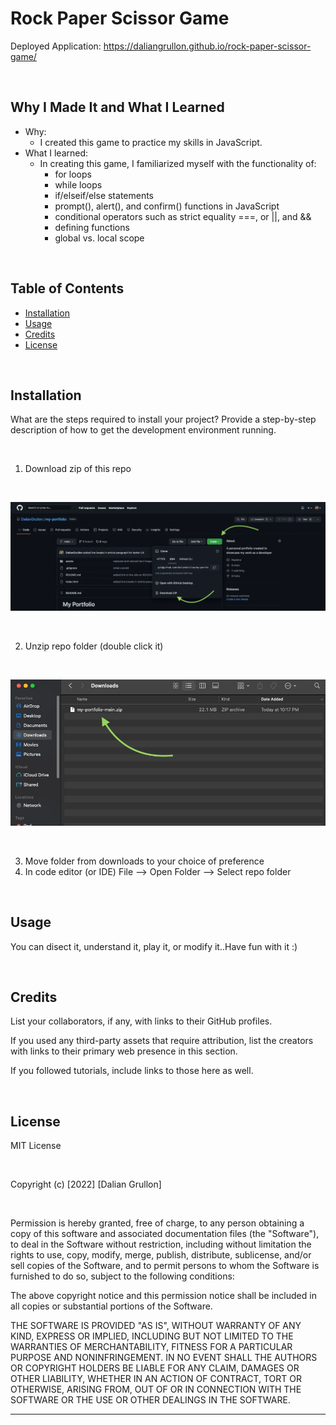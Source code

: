 # Rock Paper Scissor Game

Deployed Application: https://daliangrullon.github.io/rock-paper-scissor-game/

<br>

## Why I Made It and What I Learned

- Why:
    - I created this game to practice my skills in JavaScript.
- What I learned:
    - In creating this game, I familiarized myself with the functionality of:
        - for loops
        - while loops
        - if/elseif/else statements
        - prompt(), alert(), and confirm() functions in JavaScript
        - conditional operators such as strict equality ===, or ||, and &&
        - defining functions
        - global vs. local scope

<br>

## Table of Contents

- [Installation](#installation)
- [Usage](#usage)
- [Credits](#credits)
- [License](#license)

<br>

## Installation

What are the steps required to install your project? Provide a step-by-step description of how to get the development environment running.

<br>

1. Download zip of this repo

<br>

![](./assets/images/installation-1.png)

<br>

2. Unzip repo folder (double click it)

<br>

![](./assets/images/installation-2.png)

<br>

3. Move folder from downloads to your choice of preference
4. In code editor (or IDE) File --> Open Folder --> Select repo folder

<br>

## Usage

You can disect it, understand it, play it, or modify it..Have fun with it :)

<br>

## Credits

List your collaborators, if any, with links to their GitHub profiles.

If you used any third-party assets that require attribution, list the creators with links to their primary web presence in this section.

If you followed tutorials, include links to those here as well.

<br>

## License

MIT License

<br>

Copyright (c) [2022] [Dalian Grullon]

<br>

Permission is hereby granted, free of charge, to any person obtaining a copy of this software and associated documentation files (the "Software"), to deal in the Software without restriction, including without limitation the rights to use, copy, modify, merge, publish, distribute, sublicense, and/or sell copies of the Software, and to permit persons to whom the Software is furnished to do so, subject to the following conditions:

The above copyright notice and this permission notice shall be included in all copies or substantial portions of the Software.

THE SOFTWARE IS PROVIDED "AS IS", WITHOUT WARRANTY OF ANY KIND, EXPRESS OR IMPLIED, INCLUDING BUT NOT LIMITED TO THE WARRANTIES OF MERCHANTABILITY, FITNESS FOR A PARTICULAR PURPOSE AND NONINFRINGEMENT. IN NO EVENT SHALL THE AUTHORS OR COPYRIGHT HOLDERS BE LIABLE FOR ANY CLAIM, DAMAGES OR OTHER LIABILITY, WHETHER IN AN ACTION OF CONTRACT, TORT OR OTHERWISE, ARISING FROM, OUT OF OR IN CONNECTION WITH THE SOFTWARE OR THE USE OR OTHER DEALINGS IN THE SOFTWARE.

---
